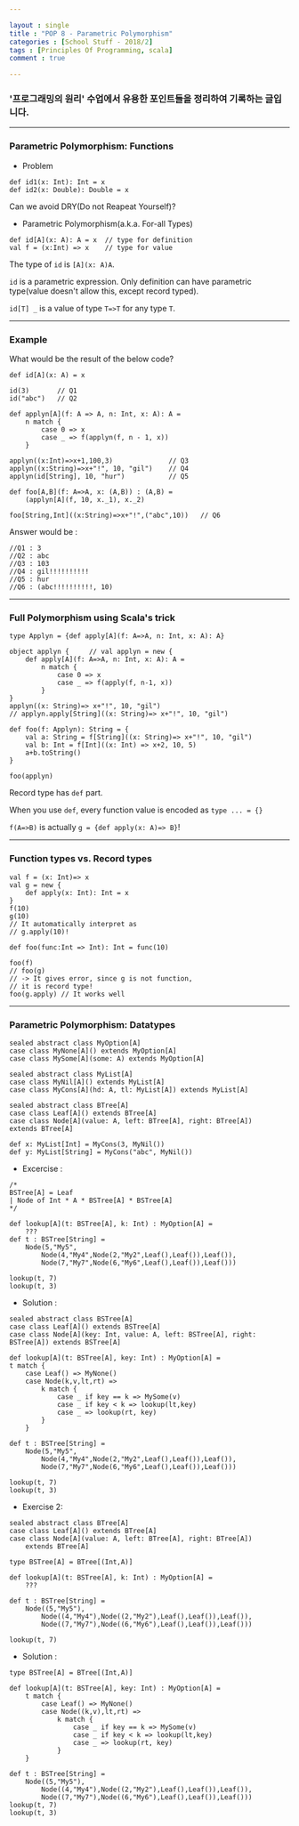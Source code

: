 ```yaml
---

layout : single
title : "POP 8 - Parametric Polymorphism"
categories : [School Stuff - 2018/2]
tags : [Principles Of Programming, scala]
comment : true

---
```


### '프로그래밍의 원리' 수업에서 유용한 포인트들을 정리하여 기록하는 글입니다.

---

### Parametric Polymorphism: Functions

- Problem

~~~
def id1(x: Int): Int = x
def id2(x: Double): Double = x
~~~

Can we avoid DRY(Do not Reapeat Yourself)?

- Parametric Polymorphism(a.k.a. For-all Types)

~~~
def id[A](x: A): A = x	// type for definition
val f = (x:Int) => x	// type for value
~~~

The type of `id` is `[A](x: A)A`.

`id` is a parametric expression. Only definition can have parametric type(value doesn't allow this, except record typed).

`id[T] _` is a value of type `T=>T` for any type `T`.


---

### Example

What would be the result of the below code?

~~~
def id[A](x: A) = x

id(3)		// Q1
id("abc")	// Q2

def applyn[A](f: A => A, n: Int, x: A): A =
    n match {
        case 0 => x
        case _ => f(applyn(f, n - 1, x))
    }

applyn((x:Int)=>x+1,100,3) 				// Q3
applyn((x:String)=>x+"!", 10, "gil")	// Q4
applyn(id[String], 10, "hur")			// Q5

def foo[A,B](f: A=>A, x: (A,B)) : (A,B) =
    (applyn[A](f, 10, x._1), x._2)

foo[String,Int]((x:String)=>x+"!",("abc",10))	// Q6
~~~

Answer would be :

~~~
//Q1 : 3
//Q2 : abc
//Q3 : 103
//Q4 : gil!!!!!!!!!!
//Q5 : hur
//Q6 : (abc!!!!!!!!!!, 10)
~~~

---

### Full Polymorphism using Scala's trick

~~~
type Applyn = {def apply[A](f: A=>A, n: Int, x: A): A}

object applyn {		// val applyn = new {
	def apply[A](f: A=>A, n: Int, x: A): A =
		n match {
			case 0 => x
			case _ => f(apply(f, n-1, x))
		}
}
applyn((x: String)=> x+"!", 10, "gil")
// applyn.apply[String]((x: String)=> x+"!", 10, "gil")

def foo(f: Applyn): String = {
	val a: String = f[String]((x: String)=> x+"!", 10, "gil")
	val b: Int = f[Int]((x: Int) => x+2, 10, 5)
	a+b.toString()
}

foo(applyn)

~~~

Record type has `def` part.

When you use `def`, every function value is encoded as `type ... = {}`

`f(A=>B)` is actually `g = {def apply(x: A)=> B}`!

---

### Function types vs. Record types

~~~
val f = (x: Int)=> x
val g = new {
	def apply(x: Int): Int = x
}
f(10)
g(10)
// It automatically interpret as
// g.apply(10)!

def foo(func:Int => Int): Int = func(10)

foo(f)
// foo(g)
// -> It gives error, since g is not function,
// it is record type!
foo(g.apply) // It works well
~~~

---

### Parametric Polymorphism: Datatypes

~~~
sealed abstract class MyOption[A]
case class MyNone[A]() extends MyOption[A]
case class MySome[A](some: A) extends MyOption[A]

sealed abstract class MyList[A]
case class MyNil[A]() extends MyList[A]
case class MyCons[A](hd: A, tl: MyList[A]) extends MyList[A]

sealed abstract class BTree[A]
case class Leaf[A]() extends BTree[A]
case class Node[A](value: A, left: BTree[A], right: BTree[A]) 
extends BTree[A]

def x: MyList[Int] = MyCons(3, MyNil())
def y: MyList[String] = MyCons("abc", MyNil())	
~~~


- Excercise :

~~~
/*
BSTree[A] = Leaf
| Node of Int * A * BSTree[A] * BSTree[A]
*/

def lookup[A](t: BSTree[A], k: Int) : MyOption[A] =
	???
def t : BSTree[String] = 
	Node(5,"My5",
		Node(4,"My4",Node(2,"My2",Leaf(),Leaf()),Leaf()),
		Node(7,"My7",Node(6,"My6",Leaf(),Leaf()),Leaf()))

lookup(t, 7)
lookup(t, 3)
~~~

- Solution :

~~~
sealed abstract class BSTree[A]
case class Leaf[A]() extends BSTree[A]
case class Node[A](key: Int, value: A, left: BSTree[A], right: 
BSTree[A]) extends BSTree[A]

def lookup[A](t: BSTree[A], key: Int) : MyOption[A] =
t match {
	case Leaf() => MyNone()
	case Node(k,v,lt,rt) =>
		k match {
			case _ if key == k => MySome(v)
			case _ if key < k => lookup(lt,key)
			case _ => lookup(rt, key)
		}
	}

def t : BSTree[String] =
	Node(5,"My5",
		Node(4,"My4",Node(2,"My2",Leaf(),Leaf()),Leaf()),
		Node(7,"My7",Node(6,"My6",Leaf(),Leaf()),Leaf()))

lookup(t, 7)
lookup(t, 3)
~~~


- Exercise 2:


~~~
sealed abstract class BTree[A]
case class Leaf[A]() extends BTree[A]
case class Node[A](value: A, left: BTree[A], right: BTree[A])
	extends BTree[A]

type BSTree[A] = BTree[(Int,A)]

def lookup[A](t: BSTree[A], k: Int) : MyOption[A] =
	???

def t : BSTree[String] =
	Node((5,"My5"),
		Node((4,"My4"),Node((2,"My2"),Leaf(),Leaf()),Leaf()),
		Node((7,"My7"),Node((6,"My6"),Leaf(),Leaf()),Leaf()))

lookup(t, 7)
~~~


- Solution : 

~~~
type BSTree[A] = BTree[(Int,A)]

def lookup[A](t: BSTree[A], key: Int) : MyOption[A] =
	t match {
		case Leaf() => MyNone()
		case Node((k,v),lt,rt) =>
			k match {
				case _ if key == k => MySome(v)
				case _ if key < k => lookup(lt,key)
				case _ => lookup(rt, key)
			}
	}

def t : BSTree[String] =
	Node((5,"My5"),
		Node((4,"My4"),Node((2,"My2"),Leaf(),Leaf()),Leaf()),
		Node((7,"My7"),Node((6,"My6"),Leaf(),Leaf()),Leaf()))
lookup(t, 7)
lookup(t, 3)
~~~






























